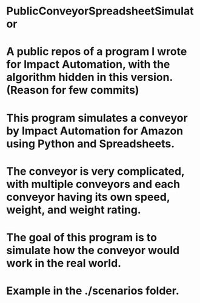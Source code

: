 # PublicConveyorSpreadsheetSimulator

# A public repos of a program I wrote for Impact Automation, with the algorithm hidden in this version. (Reason for few commits)

# This program simulates a conveyor by Impact Automation for Amazon using Python and Spreadsheets.

# The conveyor is very complicated, with multiple conveyors and each conveyor having its own speed, weight, and weight rating.

# The goal of this program is to simulate how the conveyor would work in the real world.

# Example in the ./scenarios folder.
